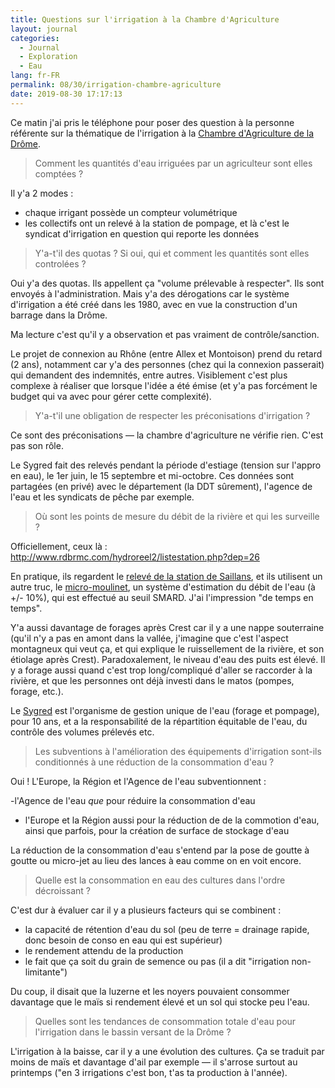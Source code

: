 ```yaml
---
title: Questions sur l'irrigation à la Chambre d'Agriculture
layout: journal
categories:
  - Journal
  - Exploration
  - Eau
lang: fr-FR
permalink: 08/30/irrigation-chambre-agriculture
date: 2019-08-30 17:17:13
---
```


Ce matin j'ai pris le téléphone pour poser des question à la personne référente sur la thématique de l'irrigation à la [Chambre d'Agriculture de la Drôme](https://drome.chambres-agriculture.fr).

> Comment les quantités d'eau irriguées par un agriculteur sont elles comptées ?

Il y'a 2 modes :

- chaque irrigant possède un compteur volumétrique
- les collectifs ont un relevé à la station de pompage, et là c'est le syndicat d'irrigation en question qui reporte les données

> Y'a-t'il des quotas ? Si oui, qui et comment les quantités sont elles controlées ?

Oui y'a des quotas. Ils appellent ça "volume prélevable à respecter". Ils sont envoyés à l'administration.
Mais y'a des dérogations car le système d'irrigation a été créé dans les 1980, avec en vue la construction d'un barrage dans la Drôme.

Ma lecture c'est qu'il y a observation et pas vraiment de contrôle/sanction.

Le projet de connexion au Rhône (entre Allex et Montoison) prend du retard (2 ans), notamment car y'a des personnes (chez qui la connexion passerait) qui demandent des indemnités, entre autres. Visiblement c'est plus complexe à réaliser que lorsque l'idée a été émise (et y'a pas forcément le budget qui va avec pour gérer cette complexité).


> Y'a-t'il une obligation de respecter les préconisations d'irrigation ?

Ce sont des préconisations — la chambre d'agriculture ne vérifie rien. C'est pas son rôle.

Le Sygred fait des relevés pendant la période d'estiage (tension sur l'appro en eau), le 1er juin, le 15 septembre et mi-octobre. Ces données sont partagées (en privé) avec le département (la DDT sûrement), l'agence de l'eau et les syndicats de pêche par exemple.

> Où sont les points de mesure du débit de la rivière et qui les surveille ?

Officiellement, ceux là : http://www.rdbrmc.com/hydroreel2/listestation.php?dep=26

En pratique, ils regardent le [relevé de la station de Saillans](http://www.rdbrmc.com/hydroreel2/station.php?codestation=32), et ils utilisent un autre truc, le [micro-moulinet](http://wikhydro.developpement-durable.gouv.fr/index.php/Wikigeotech:Le_micromoulinet), un système d'estimation du débit de l'eau (à +/- 10%), qui est effectué au seuil SMARD. J'ai l'impression "de temps en temps".

Y'a aussi davantage de forages après Crest car il y a une nappe souterraine (qu'il n'y a pas en amont dans la vallée, j'imagine que c'est l'aspect montagneux qui veut ça, et qui explique le ruissellement de la rivière, et son étiolage après Crest).
Paradoxalement, le niveau d'eau des puits est élevé.
Il y a forage aussi quand c'est trop long/compliqué d'aller se raccorder à la rivière, et que les personnes ont déjà investi dans le matos (pompes, forage, etc.).

Le [Sygred](http://comersis.fr/epci.php?epci=252602511) est l'organisme de gestion unique de l'eau (forage et pompage), pour 10 ans, et a la responsabilité de la répartition équitable de l'eau, du contrôle des volumes prélevés etc.

> Les subventions à l'amélioration des équipements d'irrigation sont-ils conditionnés à une réduction de la consommation d'eau ? 

Oui ! L'Europe, la Région et l'Agence de l'eau subventionnent :

-l'Agence de l'eau _que_ pour réduire la consommation d'eau
- l'Europe et la Région aussi pour la réduction de de la commotion d'eau, ainsi que parfois, pour la création de surface de stockage d'eau

La réduction de la consommation d'eau s'entend par la pose de goutte à goutte ou micro-jet au lieu des lances à eau comme on en voit encore.

> Quelle est la consommation en eau des cultures dans l'ordre décroissant ?

C'est dur à évaluer car il y a plusieurs facteurs qui se combinent :

- la capacité de rétention d'eau du sol (peu de terre = drainage rapide, donc besoin de conso en eau qui est supérieur)
- le rendement attendu de la production
- le fait que ça soit du grain de semence ou pas (il a dit "irrigation non-limitante")

Du coup, il disait que la luzerne et les noyers pouvaient consommer davantage que le maïs si rendement élevé et un sol qui stocke peu l'eau.


> Quelles sont les tendances de consommation totale d'eau pour l'irrigation dans le bassin versant de la Drôme ?

L'irrigation à la baisse, car il y a une évolution des cultures. Ça se traduit par moins de maïs et davantage d'ail par exemple — il s'arrose surtout au printemps ("en 3 irrigations c'est bon, t'as ta production à l'année).